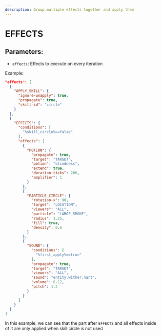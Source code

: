 ```yaml
---
description: Group multiple effects together and apply them
---
```


# EFFECTS

## Parameters:

* `effects`: Effects to execute on every iteration

Example:

```json
"effects": [
  {
    "APPLY_SKILL": {
      "ignore-unapply": true,
      "propagate": true,
      "skill-id": "circle"
    }
  },
  {
    "EFFECTS": {
      "conditions": [
        "%skill_circle%==false"
      ],
      "effects": [
        {
          "POTION": {
            "propagate": true,
            "target": "TARGET",
            "potion": "blindness",
            "extend": true,
            "duration-ticks": 200,
            "amplifier": 1
          }
        },
        {
          "PARTICLE_CIRCLE": {
            "rotation-x": 90,
            "target": "LOCATION",
            "viewers": "ALL",
            "particle": "LARGE_SMOKE",
            "radius": 1.25,
            "fill": true,
            "density": 0.6
          }
        },
        {
          "SOUND": {
            "conditions": [
              "%first_apply%==true"
            ],
            "propagate": true,
            "target": "TARGET",
            "viewers": "ALL",
            "sound": "entity.wither.hurt",
            "volume": 0.12,
            "pitch": 1.2
          }
        }
      ]
    }
  }
]
```

In this example, we can see that the part after `EFFECTS` and all effects inside of it are only applied when skill circle is not used
